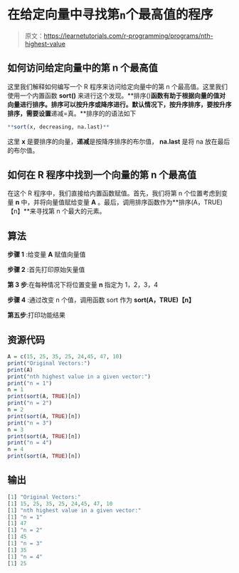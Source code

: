 # 在给定向量中寻找第`n`个最高值的程序

> 原文：<https://learnetutorials.com/r-programming/programs/nth-highest-value>

## 如何访问给定向量中的第 n 个最高值

这里我们解释如何编写一个 R 程序来访问给定向量中的第 n 个最高值。这里我们使用一个内置函数 **sort()** 来进行这个发现。**排序()**函数有助于根据向量的值对向量进行排序。排序可以按升序或降序进行。默认情况下，按升序排序，要按升序排序，需要设置**递减=真。**排序的的语法如下

```r
**sort(x, decreasing, na.last)** 

```

这里 **x** 是要排序的向量，**递减**是按降序排序的布尔值， **na.last** 是将 na 放在最后的布尔值。

## 如何在 R 程序中找到一个向量的第 n 个最高值

在这个 R 程序中，我们直接给内置函数赋值。首先，我们将第 n 个位置考虑到变量 **n** 中，并将向量值赋给变量 **A** 。最后，调用排序函数作为**排序(A，TRUE)【n】**来寻找第 n 个最大的元素。

## 算法

**步骤 1** :给变量 **A** 赋值向量值

**步骤 2** :首先打印原始矢量值

**第 3 步**:在每种情况下将位置变量 **n** 指定为 1，2，3，4

**步骤 4** :通过改变 n 个值，调用函数 sort 作为 **sort(A，TRUE)【n】**

**第五步**:打印功能结果

## 资源代码

```r
A = c(15, 25, 35, 25, 24,45, 47, 10)
print("Original Vectors:")
print(A)
print("nth highest value in a given vector:")
print("n = 1")
n = 1
print(sort(A, TRUE)[n])
print("n = 2")
n = 2
print(sort(A, TRUE)[n])
print("n = 3")
n = 3
print(sort(A, TRUE)[n])
print("n = 4")
n = 4
print(sort(A, TRUE)[n])

```

## 输出

```r
[1] "Original Vectors:"
[1] 15, 25, 35, 25, 24,45, 47, 10         
[1] "nth highest value in a given vector:"
[1] "n = 1"
[1] 47
[1] "n = 2"
[1] 45
[1] "n = 3"
[1] 35
[1] "n = 4"
[1] 25 
```